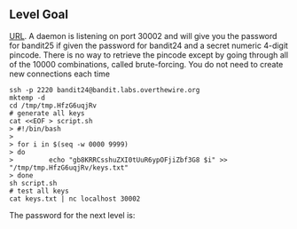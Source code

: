 ## Level Goal

[URL](https://overthewire.org/wargames/bandit/bandit25.html).
A daemon is listening on port 30002 and will give you the password for bandit25 if given the password for bandit24
and a secret numeric 4-digit pincode. There is no way to retrieve the pincode except by going through all of the
10000 combinations, called brute-forcing.
You do not need to create new connections each time

```shell
ssh -p 2220 bandit24@bandit.labs.overthewire.org
mktemp -d
cd /tmp/tmp.HfzG6uqjRv
# generate all keys
cat <<EOF > script.sh
> #!/bin/bash
>
> for i in $(seq -w 0000 9999)
> do
>         echo "gb8KRRCsshuZXI0tUuR6ypOFjiZbf3G8 $i" >> "/tmp/tmp.HfzG6uqjRv/keys.txt"
> done
sh script.sh
# test all keys
cat keys.txt | nc localhost 30002
```

The password for the next level is: <!-- iCi86ttT4KSNe1armKiwbQNmB3YJP3q4 -->